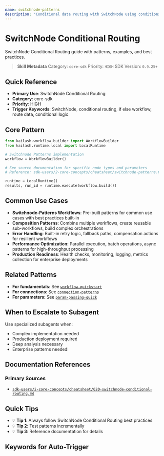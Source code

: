 ```yaml
---
name: switchnode-patterns
description: "Conditional data routing with SwitchNode using conditions and operators. Use when asking 'SwitchNode', 'conditional routing', 'if else workflow', 'route data', 'conditional logic', 'switch patterns', 'branch workflow', 'conditional flow', or 'routing patterns'."
---
```


# SwitchNode Conditional Routing

SwitchNode Conditional Routing guide with patterns, examples, and best practices.

> **Skill Metadata**
> Category: `core-sdk`
> Priority: `HIGH`
> SDK Version: `0.9.25+`

## Quick Reference

- **Primary Use**: SwitchNode Conditional Routing
- **Category**: core-sdk
- **Priority**: HIGH
- **Trigger Keywords**: SwitchNode, conditional routing, if else workflow, route data, conditional logic

## Core Pattern

```python
from kailash.workflow.builder import WorkflowBuilder
from kailash.runtime.local import LocalRuntime

# Switchnode Patterns implementation
workflow = WorkflowBuilder()

# See source documentation for specific node types and parameters
# Reference: sdk-users/2-core-concepts/cheatsheet/switchnode-patterns.md

runtime = LocalRuntime()
results, run_id = runtime.execute(workflow.build())
```


## Common Use Cases

- **Switchnode-Patterns Workflows**: Pre-built patterns for common use cases with best practices built-in
- **Composition Patterns**: Combine multiple workflows, create reusable sub-workflows, build complex orchestrations
- **Error Handling**: Built-in retry logic, fallback paths, compensation actions for resilient workflows
- **Performance Optimization**: Parallel execution, batch operations, async patterns for high-throughput processing
- **Production Readiness**: Health checks, monitoring, logging, metrics collection for enterprise deployments

## Related Patterns

- **For fundamentals**: See [`workflow-quickstart`](#)
- **For connections**: See [`connection-patterns`](#)
- **For parameters**: See [`param-passing-quick`](#)

## When to Escalate to Subagent

Use specialized subagents when:
- Complex implementation needed
- Production deployment required
- Deep analysis necessary
- Enterprise patterns needed

## Documentation References

### Primary Sources
- [`sdk-users/2-core-concepts/cheatsheet/020-switchnode-conditional-routing.md`](../../../sdk-users/2-core-concepts/cheatsheet/020-switchnode-conditional-routing.md)

## Quick Tips

- 💡 **Tip 1**: Always follow SwitchNode Conditional Routing best practices
- 💡 **Tip 2**: Test patterns incrementally
- 💡 **Tip 3**: Reference documentation for details

## Keywords for Auto-Trigger

<!-- Trigger Keywords: SwitchNode, conditional routing, if else workflow, route data, conditional logic -->
